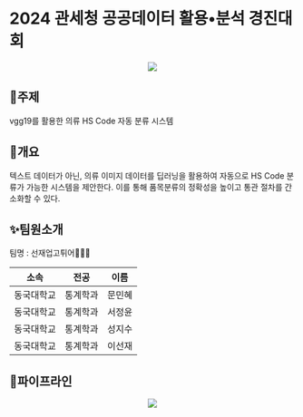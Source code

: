 # 2024 관세청 공공데이터 활용•분석 경진대회
<p align="center">
  <img src="https://github.com/user-attachments/assets/01e45812-251c-408d-8724-7105e324757c">
</p>

## 👗주제
vgg19를 활용한 의류 HS Code 자동 분류 시스템

## 🐶개요
텍스트 데이터가 아닌, 의류 이미지 데이터를 딥러닝을 활용하여 자동으로 HS Code 분류가 가능한 시스템을 제안한다. 이를 통해 품목분류의 정확성을 높이고 통관 절차를 간소화할 수 있다.

## ✨팀원소개
<p> 팀명 : 선재업고튀어🏃🏻‍♂️ </p>

|    소속    |   전공  |  이름  |
| :--------: | :-----: | :----: |
| 동국대학교 | 통계학과 | 문민혜 |
| 동국대학교 | 통계학과 | 서정윤 |
| 동국대학교 | 통계학과 | 성지수 |
| 동국대학교 | 통계학과 | 이선재 |

## 📌파이프라인
<p align="center">
  <img src="https://github.com/user-attachments/assets/52c4e4a3-dff1-493e-87c6-669a3343605f">
</p>
